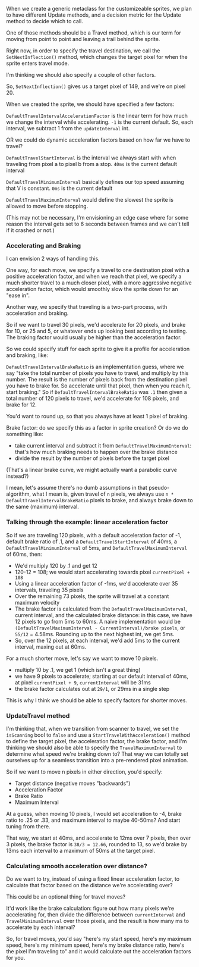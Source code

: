 When we create a generic metaclass for the customizeable sprites, we plan to have different Update methods, and a decision metric for the Update method to decide which to call.

One of those methods should be a Travel method, which is our term for moving from point to point and leaving a trail behind the sprite. 

Right now, in order to specify the travel destination, we call the `SetNextInflection()` method, which changes the target pixel for when the sprite enters travel mode. 

I'm thinking we should also specify a couple of other factors. 

So, `SetNextInflection()` gives us a target pixel of 149, and we're on pixel 20. 

When we created the sprite, we should have specified a few factors: 

`DefaultTravelIntervalAccelerationFactor` is the linear term for how much we change the interval while accelerating. `-1` is the current default. So, each interval, we subtract 1 from the `updateInterval` int. 

OR we could do dynamic acceleration factors based on how far we have to travel?

`DefaultTravelStartInterval` is the interval we always start with when traveling from pixel a to pixel b from a stop. `40ms` is the current default interval

`DefaultTravelMinimumInterval` basically defines our top speed assuming that V is constant. `0ms` is the current default

`DefaultTravelMaximumInterval` would define the slowest the sprite is allowed to move before stopping. 

(This may not be necessary, I'm envisioning an edge case where for some reason the interval gets set to 6 seconds between frames and we can't tell if it crashed or not.)

### Accelerating and Braking

I can envision 2 ways of handling this. 

One way, for each move, we specify a travel to one destination pixel with a positive acceleration factor, and when we reach that pixel, we specify a much shorter travel to a much closer pixel, with a more aggressive negative acceleration factor, which would smoothly slow the sprite down for an "ease in". 

Another way, we specify that traveling is a two-part process, with acceleration and braking. 

So if we want to travel 30 pixels, we'd accelerate for 20 pixels, and brake for 10, or 25 and 5, or whatever ends up looking best according to testing. The braking factor would usually be higher than the acceleration factor. 

So we could specify stuff for each sprite to give it a profile for acceleration and braking, like:

`DefaultTravelIntervalBrakeRatio` is an implementation guess, where we say "take the total number of pixels you have to travel, and multiply by this number. The result is the number of pixels back from the destination pixel you have to brake for. So accelerate until that pixel, then when you reach it, start braking." So if `DefaultTravelIntervalBrakeRatio` was `.1` then given a total number of 120 pixels to travel, we'd accelerate for 108 pixels, and brake for 12.

You'd want to round up, so that you always have at least 1 pixel of braking. 

Brake factor: do we specify this as a factor in sprite creation? Or do we do something like:

* take current interval and subtract it from `DefaultTravelMaximumInterval`: that's how much braking needs to happen over the brake distance
* divide the result by the number of pixels before the target pixel

(That's a linear brake curve, we might actually want a parabolic curve instead?)

I mean, let's assume there's no dumb assumptions in that pseudo-algorithm, what I mean is, given travel of `n` pixels, we always use `n * DefaultTravelIntervalBrakeRatio` pixels to brake, and always brake down to the same (maximum) interval. 

### Talking through the example: linear acceleration factor

So if we are traveling 120 pixels, with a default acceleration factor of -1, default brake ratio of .1, and a `DefaultTravelStartInterval` of 40ms, a `DefaultTravelMinimumInterval` of 5ms, and `DefaultTravelMaximumInterval` of 60ms, then:

* We'd multiply 120 by .1 and get 12
* 120-12 = 108; we would start accelerating towards pixel `currentPixel + 108`
* Using a linear acceleration factor of -1ms, we'd accelerate over 35 intervals, traveling 35 pixels
* Over the remaining 73 pixels, the sprite will travel at a constant maximum velocity
* The brake factor is calculated from the `DefaultTravelMaximumInterval`, current interval, and the calculated brake distance: in this case, we have 12 pixels to go from 5ms to 60ms. A naive implementation would be `(DefaultTravelMaximumInterval - CurrentInterval)/brake pixels`, or `55/12` = 4.58ms. Rounding up to the next highest int, we get 5ms. 
* So, over the 12 pixels, at each interval, we'd add 5ms to the current interval, maxing out at 60ms. 

For a much shorter move, let's say we want to move 10 pixels. 

* multiply 10 by .1, we get 1 (which isn't a great thing)
* we have 9 pixels to accelerate; starting at our default interval of 40ms, at pixel `currentPixel + 9`, `currentInterval` will be 31ms
* the brake factor calculates out at `29/1`, or 29ms in a single step

This is why I think we should be able to specify factors for shorter moves. 

### UpdateTravel method

I'm thinking that, when we transition from scanner to travel, we set the `isScanning` bool to `false` and use a `StartTravelWithAcceleration()` method to define the target pixel, the acceleration factor, the brake factor, and I'm thinking we should also be able to specify the `TravelMaximumInterval` to determine what speed we're braking down to? That way we can totally set ourselves up for a seamless transition into a pre-rendered pixel animation. 

So if we want to move n pixels in either direction, you'd specify:

* Target distance (negative moves "backwards")
* Acceleration Factor
* Brake Ratio
* Maximum Interval

At a guess, when moving 10 pixels, I would set acceleration to -4, brake ratio to .25 or .33, and maximum interval to maybe 40-50ms? And start tuning from there. 

That way, we start at 40ms, and accelerate to 12ms over 7 pixels, then over 3 pixels, the brake factor is `38/3 = 12.66`, rounded to 13, so we'd brake by 13ms each interval to a maximum of 50ms at the target pixel.  

### Calculating smooth acceleration over distance?

Do we want to try, instead of using a fixed linear acceleration factor, to calculate that factor based on the distance we're accelerating over? 

This could be an optional thing for travel moves?

It'd work like the brake calculation: figure out how many pixels we're accelerating for, then divide the difference between `currentInterval` and `TravelMinimumInterval` over those pixels, and the result is how many ms to accelerate by each interval? 

So, for travel moves, you'd say "here's my start speed, here's my maximum speed, here's my minimum speed, here's my brake distance ratio, here's the pixel I'm traveling to" and it would calculate out the acceleration factors for you.